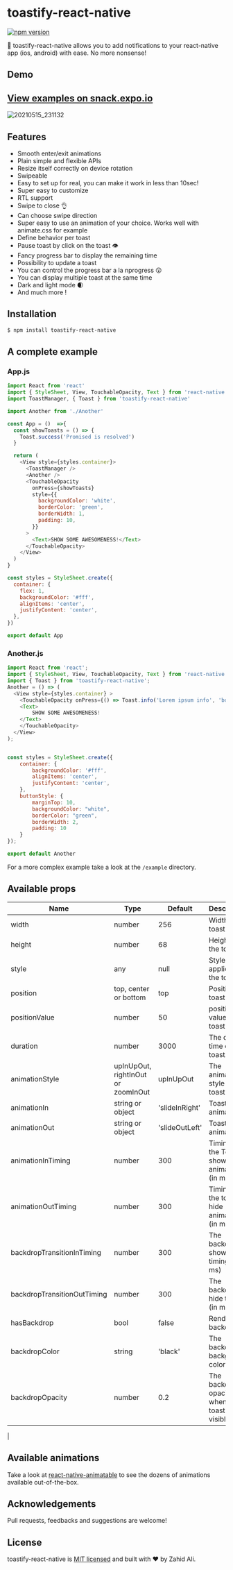 # toastify-react-native

[![npm version](https://badge.fury.io/js/toastify-react-native.svg)](https://badge.fury.io/js/toastify-react-native)


🎉 toastify-react-native allows you to add notifications to your react-native app (ios, android) with ease. No more nonsense!

## Demo

## [View examples on snack.expo.io](https://snack.expo.io/@zahidalidev/toastify-react-native)

![20210515_231132](https://user-images.githubusercontent.com/46484008/118374176-1bdb8e80-b5d4-11eb-8ffa-aee7a465a058.gif)


## Features

- Smooth enter/exit animations
- Plain simple and flexible APIs
- Resize itself correctly on device rotation
- Swipeable
- Easy to set up for real, you can make it work in less than 10sec!
- Super easy to customize
- RTL support
- Swipe to close 👌
- Can choose swipe direction
- Super easy to use an animation of your choice. Works well with animate.css for example
- Define behavior per toast
- Pause toast by click on the toast 👁
- Fancy progress bar to display the remaining time
- Possibility to update a toast
- You can control the progress bar a la nprogress 😲
- You can display multiple toast at the same time
- Dark and light mode 🌒
- And much more !

## Installation
```sh
$ npm install toastify-react-native
```

## A complete example

### App.js
```javascript
import React from 'react'
import { StyleSheet, View, TouchableOpacity, Text } from 'react-native'
import ToastManager, { Toast } from 'toastify-react-native'

import Another from './Another'

const App = ()  =>{
  const showToasts = () => {
    Toast.success('Promised is resolved')
  }

  return (
    <View style={styles.container}>
      <ToastManager />
      <Another />
      <TouchableOpacity
        onPress={showToasts}
        style={{
          backgroundColor: 'white',
          borderColor: 'green',
          borderWidth: 1,
          padding: 10,
        }}
      >
        <Text>SHOW SOME AWESOMENESS!</Text>
      </TouchableOpacity>
    </View>
  )
}

const styles = StyleSheet.create({
  container: {
    flex: 1,
    backgroundColor: '#fff',
    alignItems: 'center',
    justifyContent: 'center',
  },
})

export default App

```

### Another.js
```javascript
import React from 'react';
import { StyleSheet, View, TouchableOpacity, Text } from 'react-native';
import { Toast } from 'toastify-react-native';
Another = () => (
  <View style={styles.container} >
    <TouchableOpacity onPress={() => Toast.info('Lorem ipsum info', 'bottom')} style={styles.buttonStyle} >
    <Text>
        SHOW SOME AWESOMENESS!
    </Text>
    </TouchableOpacity>
  </View>
);


const styles = StyleSheet.create({
    container: {
        backgroundColor: '#fff',
        alignItems: 'center',
        justifyContent: 'center',
    },
    buttonStyle: {
        marginTop: 10,
        backgroundColor: "white",
        borderColor: "green",
        borderWidth: 2,
        padding: 10
    }
});

export default Another

```

For a more complex example take a look at the `/example` directory.

## Available props

| Name                           | Type             | Default                        | Description                                                                                                                                |
| ------------------------------ | ---------------- | ------------------------------ | ------------------------------------------------------------------------------------------------------------------------------------------ |
| width                    | number             | 256                           | Width of toast                          |
| height                    | number             | 68                           | Height of the toast                                                                                                                        |
| style                  | any           | null                        | Style applied to the toast                                                                                                              |
| position                | top, center or bottom           | top                           | Position of toast                                                                                             |
| positionValue     | number           | 50                            | position value of toast                                                                                                           |
| duration    | number           | 3000                            | The display time of toast.                                                                                                           |
| animationStyle                 | upInUpOut, rightInOut or zoomInOut             | upInUpOut                           | The animation style of toast                                                                                                                |
| animationIn                       | string or object             | 'slideInRight'                   | Toast show animation                                                                                                                          |
| animationOut                   | string or object           | 'slideOutLeft'                           | Toast hide animation                                                                         |
| animationInTiming                    | number           | 300                           | Timing for the Toast show animation (in ms)                                                                          |
| animationOutTiming                      | number             | 300                   | Timing for the toast hide animation (in ms)                                                                                                                            |
| backdropTransitionInTiming              | number             | 300                     | The backdrop show timing (in ms)                                                                                             |
| backdropTransitionOutTiming                | number             | 300                     | The backdrop hide timing (in ms)                                                                                                        |
| hasBackdrop                | bool             | false                     | Render the backdrop                                                                                              |
| backdropColor                    | string             | 'black'                     | The backdrop background color                                                                                                 |
| backdropOpacity                | number             | 0.2                     | The backdrop opacity when the toast is visible                                                                                              |
|

## Available animations

Take a look at [react-native-animatable](https://github.com/oblador/react-native-animatable) to see the dozens of animations available out-of-the-box.
## Acknowledgements
Pull requests, feedbacks and suggestions are welcome!

## License

toastify-react-native is [MIT licensed](https://github.com/zahidalidev/toastify-react-native/blob/master/LICENSE) and built with :heart: by Zahid Ali.
